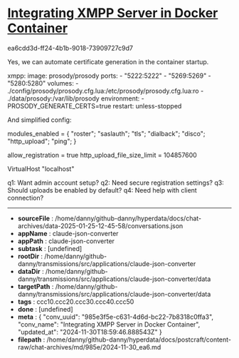# [Integrating XMPP Server in Docker Container](https://claude.ai/chat/985e3f5e-c631-4d6d-bc22-7b8318c0ffa3)

ea6cdd3d-ff24-4b1b-9018-73909727c9d7

 Yes, we can automate certificate generation in the container startup.

<antArtifact identifier="docker-compose" type="application/vnd.ant.code" language="yaml" title="Self-Cert Docker Compose">
  xmpp:
    image: prosody/prosody
    ports:
      - "5222:5222"
      - "5269:5269"
      - "5280:5280"
    volumes:
      - ./config/prosody/prosody.cfg.lua:/etc/prosody/prosody.cfg.lua:ro
      - ./data/prosody:/var/lib/prosody
    environment:
      - PROSODY_GENERATE_CERTS=true
    restart: unless-stopped</antArtifact>

And simplified config:

<antArtifact identifier="prosody-simple" type="application/vnd.ant.code" language="lua" title="Minimal Prosody Config">
modules_enabled = {
    "roster"; "saslauth"; "tls"; "dialback";
    "disco"; "http_upload"; "ping";
}

allow_registration = true
http_upload_file_size_limit = 104857600

VirtualHost "localhost"</antArtifact>

q1: Want admin account setup?
q2: Need secure registration settings?
q3: Should uploads be enabled by default?
q4: Need help with client connection?

---

* **sourceFile** : /home/danny/github-danny/hyperdata/docs/chat-archives/data-2025-01-25-12-45-58/conversations.json
* **appName** : claude-json-converter
* **appPath** : claude-json-converter
* **subtask** : [undefined]
* **rootDir** : /home/danny/github-danny/transmissions/src/applications/claude-json-converter
* **dataDir** : /home/danny/github-danny/transmissions/src/applications/claude-json-converter/data
* **targetPath** : /home/danny/github-danny/transmissions/src/applications/claude-json-converter/data
* **tags** : ccc10.ccc20.ccc30.ccc40.ccc50
* **done** : [undefined]
* **meta** : {
  "conv_uuid": "985e3f5e-c631-4d6d-bc22-7b8318c0ffa3",
  "conv_name": "Integrating XMPP Server in Docker Container",
  "updated_at": "2024-11-30T18:59:46.888543Z"
}
* **filepath** : /home/danny/github-danny/hyperdata/docs/postcraft/content-raw/chat-archives/md/985e/2024-11-30_ea6.md